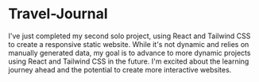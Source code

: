 # Travel-Journal

I've just completed my second solo project, using React and Tailwind CSS to create a responsive static website. While it's not dynamic and relies on manually generated data, my goal is to advance to more dynamic projects using React and Tailwind CSS in the future. I'm excited about the learning journey ahead and the potential to create more interactive websites.
